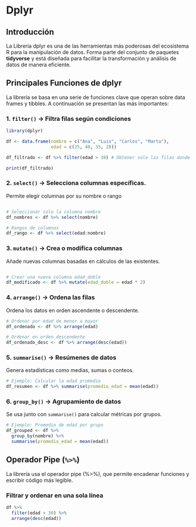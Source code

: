 # Dplyr
## Introducción
La Librería dplyr es una de las herramientas más poderosas del ecosistema R para la manipulación de datos. Forma parte del conjunto de paquetes **tidyverse** y está diseñada para facilitar la transformación y análisis de datos de manera eficiente.

## Principales Funciones de dplyr

La librería se basa en una serie de funciones clave que operan sobre data frames y tibbles. A continuación se presentan las más importantes:

### 1. `filter()` ->  Filtra filas según condiciones
 
``` r
library(dplyr)

df <- data.frame(nombre = c("Ana", "Luis", "Carlos", "Marta"),
                 edad = c(25, 40, 35, 28))

df_filtrado <- df %>% filter(edad > 30) # Obtener solo las filas donde edad > 30

print(df_filtrado)

```
### 2. `select()` -> Selecciona columnas específicas.
Permite elegir columnas por su nombre o rango
``` r

# Seleccionar solo la columna nombre
df_nombres <- df %>% select(nombre)

# Rangos de columnas
df_rango <- df %>% select(edad:nombre)

```

### 3. `mutate()` → Crea o modifica columnas
Añade nuevas columnas basadas en cálculos de las existentes.

``` r

# Crear una nueva columna edad_doble
df_modificado <- df %>% mutate(edad_doble = edad * 2)

```

### 4. `arrange()` → Ordena las filas
Ordena los datos en orden ascendente o descendente.

``` r
# Ordenar por edad de menor a mayor
df_ordenado <- df %>% arrange(edad)

# Ordenar en orden descendente
df_ordenado_desc <- df %>% arrange(desc(edad))


```

### 5. `summarise()` → Resúmenes de datos
Genera estadísticas como medias, sumas o conteos.

``` r
# Ejemplo: Calcular la edad promedio
df_resumen <- df %>% summarise(promedio_edad = mean(edad))

```

### 6. `group_by()` → Agrupamiento de datos
Se usa junto con `summarise()` para calcular métricas por grupos.

``` r
# Ejemplo: Promedio de edad por grupo
df_grouped <- df %>%
  group_by(nombre) %>%
  summarise(promedio_edad = mean(edad))

```

## Operador Pipe (`%>%`)
La librería usa el operador pipe (%>%), que permite encadenar funciones y escribir código más legible.
### Filtrar y ordenar en una sola línea

``` r
df %>%
  filter(edad > 30) %>%
  arrange(desc(edad))
```

